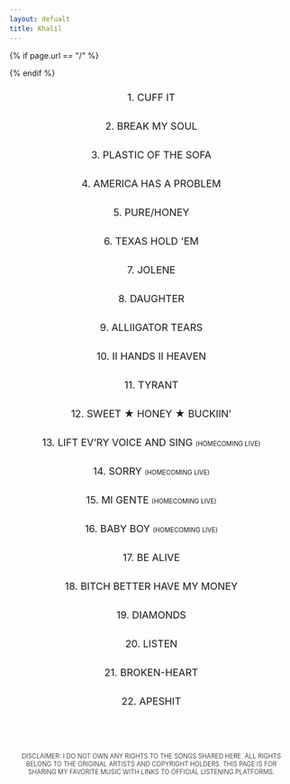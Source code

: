 ```yaml
---
layout: defualt
title: Khalil
---
```


{% if page.url == "/" %}

<style> header a[href="/"], header a[href="/"] { display: none; } </style>
{% endif %}

<style>body {padding-top:90px;padding-bottom:70px;overflow-x:hidden;}.song-list {max-width:95%;margin:0 auto;padding0;} .song {cursor: pointer;padding:10px;display:flex;align-items:top;justify-content:center;flex-direction:column;padding-bottom:20px;}.tit {display:flex;margin:0 auto;align-items:top;justify-content:center;}.song-number {text-align:right;}.song-title {word-wrap:break-word;text-align:center;font-size:1.1rem;}.platforms {display: none;gap:20px;justify-content:space-around;align-items:center;flex-direction:row;margin:0 auto;padding:0;padding-top:15px;padding-bottom:20px;flex-wrap:wrap;}.platforms a {cursor: pointer;color:transparent;}.platforms img {max-width: 30px;height:30px;margin:0;padding:0;pointer-events:none;}.song-title.text {font-size:1.4rem;}.dis {color:var(--text-color);font-family:var(--font-main);font-weight:300;text-align:center;text-transform:uppercase;font-size:0.7rem;margin:0;padding:0 20px;padding-top:60px;}#bold {font-family:var(--font-main-bold);font-weight:300;}</style>

<div class="song-list">
<div class="song" onclick="togglePlatforms(this)">
<div class="tit"><span class="song-title">1. CUFF IT</span></div>
<div class="platforms">
<a href="https://music.apple.com/il/album/cuff-it/1630005298?i=1630005850" target="_blank" aria-label="Apple Music Link" rel="noreferrer"><img src="https://raw.githubusercontent.com/Khalil2000web/Music/refs/heads/main/static/media/apple.svg" alt="Apple Music"></a>
<a href="https://open.spotify.com/track/1xzi1Jcr7mEi9K2RfzLOqS?si=3c69a2b11f6344aa" target="_blank" aria-label="Spotify Link" rel="noreferrer"><img src="https://raw.githubusercontent.com/Khalil2000web/Music/refs/heads/main/static/media/spotify.svg" alt="Spotify"></a>
<a href="https://music.amazon.com/tracks/B0B4KN2RR8?marketplaceId=ATVPDKIKX0DER&musicTerritory=US&ref=dm_sh_25sQh7yzFOvTrwi8eJSuwKmj2" target="_blank" aria-label="Amazon Music Link" rel="noreferrer"><img src="https://raw.githubusercontent.com/Khalil2000web/Music/refs/heads/main/static/media/amazon.svg" alt="Apple Music"></a>
<a href="https://tidal.com/browse/track/240189297" target="_blank" aria-label="Tidal Link" rel="noreferrer"><img src="https://raw.githubusercontent.com/Khalil2000web/Music/refs/heads/main/static/media/tidal.svg" alt="YouTube"></a>
</div>
</div>
<div class="song" onclick="togglePlatforms(this)">
<div class="tit">
<span class="song-title">2. BREAK MY SOUL</span>
</div>
<div class="platforms">
<a href="https://music.apple.com/il/album/break-my-soul/1630005298?i=1630005854" target="_blank" aria-label="Apple Music Link" rel="noreferrer"><img src="https://raw.githubusercontent.com/Khalil2000web/Music/refs/heads/main/static/media/apple.svg" alt="Apple Music"></a>
<a href="https://open.spotify.com/track/5pyoxDZ1PX0KxBxiRVxA4U?si=76e7c495a50d442c" target="_blank" aria-label="Spotify Link" rel="noreferrer"><img src="https://raw.githubusercontent.com/Khalil2000web/Music/refs/heads/main/static/media/spotify.svg" alt="Spotify"></a>
<a href="https://music.amazon.com/tracks/B0B4KLP9JK?marketplaceId=ATVPDKIKX0DER&musicTerritory=US&ref=dm_sh_EjaIzkyMgsAHhaweisxb6nFYN" target="_blank" aria-label="Amazon Music Link" rel="noreferrer"><img src="https://raw.githubusercontent.com/Khalil2000web/Music/refs/heads/main/static/media/amazon.svg" alt="Apple Music"></a>
<a href="https://tidal.com/browse/track/240549035" target="_blank" aria-label="Tidal Link" rel="noreferrer"><img src="https://raw.githubusercontent.com/Khalil2000web/Music/refs/heads/main/static/media/tidal.svg" alt="YouTube"></a>
</div>
</div>
<div class="song" onclick="togglePlatforms(this)">
<div class="tit">
<span class="song-title">3. PLASTIC OF THE SOFA</span>
</div>
<div class="platforms">
<a href="https://music.apple.com/il/album/plastic-off-the-sofa/1630005298?i=1630005858" target="_blank" aria-label="Apple Music Link" rel="noreferrer"><img src="https://raw.githubusercontent.com/Khalil2000web/Music/refs/heads/main/static/media/apple.svg" alt="Apple Music"></a>
<a href="https://open.spotify.com/track/6ufcuVInt0ocHrUimDjGlb?si=ddb2da67da56400d" target="_blank" aria-label="Spotify Link" rel="noreferrer"><img src="https://raw.githubusercontent.com/Khalil2000web/Music/refs/heads/main/static/media/spotify.svg" alt="Spotify"></a>
<a href="https://music.amazon.com/tracks/B0B4KMFK5S?marketplaceId=ATVPDKIKX0DER&musicTerritory=US&ref=dm_sh_VLcMjSFYV3VoepdCKj2MENoRH" target="_blank" aria-label="Amazon Music Link" rel="noreferrer"><img src="https://raw.githubusercontent.com/Khalil2000web/Music/refs/heads/main/static/media/amazon.svg" alt="Apple Music"></a>
<a href="https://tidal.com/browse/track/240549037" target="_blank" aria-label="Tidal Link" rel="noreferrer"><img src="https://raw.githubusercontent.com/Khalil2000web/Music/refs/heads/main/static/media/tidal.svg" alt="YouTube"></a>
</div>
</div>
<div class="song" onclick="togglePlatforms(this)">
<div class="tit">
<span class="song-title">4. AMERICA HAS A PROBLEM</span>
</div>
<div class="platforms">
<a href="https://music.apple.com/il/album/america-has-a-problem/1630005298?i=1630005872" target="_blank" aria-label="Apple Music Link" rel="noreferrer"><img src="https://raw.githubusercontent.com/Khalil2000web/Music/refs/heads/main/static/media/apple.svg" alt="Apple Music"></a>
<a href="https://open.spotify.com/track/2XMAWynSTIst5KmLSv0Npf?si=e7b6bc07c35a4e0f" target="_blank" aria-label="Spotify Link" rel="noreferrer"><img src="https://raw.githubusercontent.com/Khalil2000web/Music/refs/heads/main/static/media/spotify.svg" alt="Spotify"></a>
<a href="https://music.amazon.com/tracks/B0B4KMR8QY?marketplaceId=ATVPDKIKX0DER&musicTerritory=US&ref=dm_sh_FbOgn7jnPSwx1TI1kQvys7Jp0" target="_blank" aria-label="Amazon Music Link" rel="noreferrer"><img src="https://raw.githubusercontent.com/Khalil2000web/Music/refs/heads/main/static/media/amazon.svg" alt="Apple Music"></a>
<a href="https://tidal.com/browse/track/240549043" target="_blank" aria-label="Tidal Link" rel="noreferrer"><img src="https://raw.githubusercontent.com/Khalil2000web/Music/refs/heads/main/static/media/tidal.svg" alt="YouTube"></a>
</div>
</div>
<div class="song" onclick="togglePlatforms(this)">
<div class="tit">
<span class="song-title">5. PURE/HONEY</span>
</div>
<div class="platforms">
<a href="https://music.apple.com/il/album/pure-honey/1630005298?i=1630006146" target="_blank" aria-label="Apple Music Link" rel="noreferrer"><img src="https://raw.githubusercontent.com/Khalil2000web/Music/refs/heads/main/static/media/apple.svg" alt="Apple Music"></a>
<a href="https://open.spotify.com/track/4DByEumlGTZKSzuVEZ35eo?si=1b7a2b92def14f66" target="_blank" aria-label="Spotify Link" rel="noreferrer"><img src="https://raw.githubusercontent.com/Khalil2000web/Music/refs/heads/main/static/media/spotify.svg" alt="Spotify"></a>
<a href="https://music.amazon.com/tracks/B0B4KPHNSD?marketplaceId=ATVPDKIKX0DER&musicTerritory=US&ref=dm_sh_RJn3xQTQOEnAApg1RNaaPUltO" target="_blank" aria-label="Amazon Music Link" rel="noreferrer"><img src="https://raw.githubusercontent.com/Khalil2000web/Music/refs/heads/main/static/media/amazon.svg" alt="Apple Music"></a>
<a href="https://tidal.com/browse/track/240549044" target="_blank" aria-label="Tidal Link" rel="noreferrer"><img src="https://raw.githubusercontent.com/Khalil2000web/Music/refs/heads/main/static/media/tidal.svg" alt="YouTube"></a>
</div>
</div>
<div class="song" onclick="togglePlatforms(this)">
<div class="tit">
<span class="song-title">6. TEXAS HOLD 'EM</span>
</div>
<div class="platforms">
<a href="https://music.apple.com/il/album/texas-hold-em/1738363766?i=1738363782" target="_blank" aria-label="Apple Music Link" rel="noreferrer"><img src="https://raw.githubusercontent.com/Khalil2000web/Music/refs/heads/main/static/media/apple.svg" alt="Apple Music"></a>
<a href="https://open.spotify.com/track/7wLShogStyDeZvL0a6daN5?si=ef1fd7121c864026" target="_blank" aria-label="Spotify Link" rel="noreferrer"><img src="https://raw.githubusercontent.com/Khalil2000web/Music/refs/heads/main/static/media/spotify.svg" alt="Spotify"></a>
<a href="https://music.amazon.com/tracks/B0CZ86YQSX?marketplaceId=ATVPDKIKX0DER&musicTerritory=US&ref=dm_sh_KY5eyW1gXsQn0jcHLrsZZgtzh" target="_blank" aria-label="Amazon Music Link" rel="noreferrer"><img src="https://raw.githubusercontent.com/Khalil2000web/Music/refs/heads/main/static/media/amazon.svg" alt="Apple Music"></a>
<a href="https://tidal.com/browse/track/353983142" target="_blank" aria-label="Tidal Link" rel="noreferrer"><img src="https://raw.githubusercontent.com/Khalil2000web/Music/refs/heads/main/static/media/tidal.svg" alt="YouTube"></a>
</div>
</div>
<div class="song" onclick="togglePlatforms(this)">
<div class="tit">
<span class="song-title">7. JOLENE</span>
</div>
<div class="platforms">
<a href="https://music.apple.com/il/album/jolene/1738363766?i=1738363893" target="_blank" aria-label="Apple Music Link" rel="noreferrer"><img src="https://raw.githubusercontent.com/Khalil2000web/Music/refs/heads/main/static/media/apple.svg" alt="Apple Music"></a>
<a href="https://open.spotify.com/track/2PmMh2t7jAtN6cqFooA0Xy?si=cf86308a67694fe9" target="_blank" aria-label="Spotify Link" rel="noreferrer"><img src="https://raw.githubusercontent.com/Khalil2000web/Music/refs/heads/main/static/media/spotify.svg" alt="Spotify"></a>
<a href="https://music.amazon.com/tracks/B0CZ86XBYT?marketplaceId=ATVPDKIKX0DER&musicTerritory=US&ref=dm_sh_nDNCyi4ikhHW9hVngcPFULYe0" target="_blank" aria-label="Amazon Music Link" rel="noreferrer"><img src="https://raw.githubusercontent.com/Khalil2000web/Music/refs/heads/main/static/media/amazon.svg" alt="Apple Music"></a>
<a href="https://tidal.com/browse/track/353983145" target="_blank" aria-label="Tidal Link" rel="noreferrer"><img src="https://raw.githubusercontent.com/Khalil2000web/Music/refs/heads/main/static/media/tidal.svg" alt="YouTube"></a>
</div>
</div>
<div class="song" onclick="togglePlatforms(this)">
<div class="tit">
<span class="song-title">8. DAUGHTER</span>
</div>
<div class="platforms">
<a href="https://music.apple.com/il/album/daughter/1738363766?i=1738363894" target="_blank" aria-label="Apple Music Link" rel="noreferrer"><img src="https://raw.githubusercontent.com/Khalil2000web/Music/refs/heads/main/static/media/apple.svg" alt="Apple Music"></a>
<a href="https://open.spotify.com/track/0hWCzWl04zT7P6vMy63XCN?si=3bfdf448ca1d47f7" target="_blank" aria-label="Spotify Link" rel="noreferrer"><img src="https://raw.githubusercontent.com/Khalil2000web/Music/refs/heads/main/static/media/spotify.svg" alt="Spotify"></a>
<a href="https://music.amazon.com/tracks/B0CZ88WT9Z?marketplaceId=ATVPDKIKX0DER&musicTerritory=US&ref=dm_sh_f9JbbS9cy67nawzKXbC40qzoz" target="_blank" aria-label="Amazon Music Link" rel="noreferrer"><img src="https://raw.githubusercontent.com/Khalil2000web/Music/refs/heads/main/static/media/amazon.svg" alt="Apple Music"></a>
<a href="https://tidal.com/browse/track/353983147" target="_blank" aria-label="Tidal Link" rel="noreferrer"><img src="https://raw.githubusercontent.com/Khalil2000web/Music/refs/heads/main/static/media/tidal.svg" alt="YouTube"></a>
</div>
</div>
<div class="song" onclick="togglePlatforms(this)">
<div class="tit">
<span class="song-title">9. ALLIIGATOR TEARS</span>
</div>
<div class="platforms">
<a href="https://music.apple.com/il/album/alliigator-tears/1738363766?i=1738363898" target="_blank" aria-label="Apple Music Link" rel="noreferrer"><img src="https://raw.githubusercontent.com/Khalil2000web/Music/refs/heads/main/static/media/apple.svg" alt="Apple Music"></a>
<a href="https://open.spotify.com/track/1LSWDkZxVngIpfjvMs6Q56?si=1c9703eca03247a9" target="_blank" aria-label="Spotify Link" rel="noreferrer"><img src="https://raw.githubusercontent.com/Khalil2000web/Music/refs/heads/main/static/media/spotify.svg" alt="Spotify"></a>
<a href="https://music.amazon.com/tracks/B0CZ8DGC1F?marketplaceId=ATVPDKIKX0DER&musicTerritory=US&ref=dm_sh_kMgpWdaB4q5zKXbtyUqO7hlbJ" target="_blank" aria-label="Amazon Music Link" rel="noreferrer"><img src="https://raw.githubusercontent.com/Khalil2000web/Music/refs/heads/main/static/media/amazon.svg" alt="Apple Music"></a>
<a href="https://tidal.com/browse/track/353983150" target="_blank" aria-label="Tidal Link" rel="noreferrer"><img src="https://raw.githubusercontent.com/Khalil2000web/Music/refs/heads/main/static/media/tidal.svg" alt="YouTube"></a>
</div>
</div>
<div class="song" onclick="togglePlatforms(this)">
<div class="tit">
<span class="song-title">10. II HANDS II HEAVEN</span>
</div>
<div class="platforms">
<a href="https://music.apple.com/il/album/ii-hands-ii-heaven/1738363766?i=1738364005" target="_blank" aria-label="Apple Music Link" rel="noreferrer"><img src="https://raw.githubusercontent.com/Khalil2000web/Music/refs/heads/main/static/media/apple.svg" alt="Apple Music"></a>
<a href="https://open.spotify.com/track/1Y7vNzQrybb2ICYKmbOfdt?si=172f50b4118040c2" target="_blank" aria-label="Spotify Link" rel="noreferrer"><img src="https://raw.githubusercontent.com/Khalil2000web/Music/refs/heads/main/static/media/spotify.svg" alt="Spotify"></a>
<a href="https://music.amazon.com/tracks/B0CZ86XBXY?marketplaceId=ATVPDKIKX0DER&musicTerritory=US&ref=dm_sh_2rB9NkiOshoInKiVR28EpqUjN" target="_blank" aria-label="Amazon Music Link" rel="noreferrer"><img src="https://raw.githubusercontent.com/Khalil2000web/Music/refs/heads/main/static/media/amazon.svg" alt="Apple Music"></a>
<a href="https://tidal.com/browse/track/353983162" target="_blank" aria-label="Tidal Link" rel="noreferrer"><img src="https://raw.githubusercontent.com/Khalil2000web/Music/refs/heads/main/static/media/tidal.svg" alt="YouTube"></a>
</div>
</div>
<div class="song" onclick="togglePlatforms(this)">
<div class="tit">
<span class="song-title">11. TYRANT</span>
</div>
<div class="platforms">
<a href="https://music.apple.com/il/album/tyrant/1738363766?i=1738364006" target="_blank" aria-label="Apple Music Link" rel="noreferrer"><img src="https://raw.githubusercontent.com/Khalil2000web/Music/refs/heads/main/static/media/apple.svg" alt="Apple Music"></a>
<a href="https://open.spotify.com/track/5mUlozUYpdmXVPkj4BW8cA?si=775e6c3f9a1e4033" target="_blank" aria-label="Spotify Link" rel="noreferrer"><img src="https://raw.githubusercontent.com/Khalil2000web/Music/refs/heads/main/static/media/spotify.svg" alt="Spotify"></a>
<a href="https://music.amazon.com/tracks/B0CZ88S513?marketplaceId=ATVPDKIKX0DER&musicTerritory=US&ref=dm_sh_mLyhhYlYgqvYlYBk136dKfVmI" target="_blank" aria-label="Amazon Music Link" rel="noreferrer"><img src="https://raw.githubusercontent.com/Khalil2000web/Music/refs/heads/main/static/media/amazon.svg" alt="Apple Music"></a>
<a href="https://tidal.com/browse/track/353983163" target="_blank" aria-label="Tidal Link" rel="noreferrer"><img src="https://raw.githubusercontent.com/Khalil2000web/Music/refs/heads/main/static/media/tidal.svg" alt="YouTube"></a>
</div>
</div>
<div class="song" onclick="togglePlatforms(this)">
<div class="tit">
<span class="song-title">12. SWEET ★ HONEY ★ BUCKIIN'</span>
</div>
<div class="platforms">
<a href="https://music.apple.com/il/album/sweet-honey-buckiin/1738363766?i=1738364007" target="_blank" aria-label="Apple Music Link" rel="noreferrer"><img src="https://raw.githubusercontent.com/Khalil2000web/Music/refs/heads/main/static/media/apple.svg" alt="Apple Music"></a>
<a href="https://open.spotify.com/track/7CA0mEKqEZ0WFAIlTS4uEl?si=506db0343779483c" target="_blank" aria-label="Spotify Link" rel="noreferrer"><img src="https://raw.githubusercontent.com/Khalil2000web/Music/refs/heads/main/static/media/spotify.svg" alt="Spotify"></a>
<a href="https://music.amazon.com/tracks/B0CZ8TDYF3?marketplaceId=ATVPDKIKX0DER&musicTerritory=US&ref=dm_sh_4DS0HJAkLKTh3y2rmHfKvEJCF" target="_blank" aria-label="Amazon Music Link" rel="noreferrer"><img src="https://raw.githubusercontent.com/Khalil2000web/Music/refs/heads/main/static/media/amazon.svg" alt="Apple Music"></a>
<a href="https://tidal.com/browse/track/353983164" target="_blank" aria-label="Tidal Link" rel="noreferrer"><img src="https://raw.githubusercontent.com/Khalil2000web/Music/refs/heads/main/static/media/tidal.svg" alt="YouTube"></a>
</div>
</div>
<div class="song" onclick="togglePlatforms(this)">
<div class="tit">
<span class="song-title">13. LIFT EV’RY VOICE AND SING <span style="font-size:0.7rem;">(HOMECOMING LIVE)</span></span>
</div>
<div class="platforms">
<a href="https://music.apple.com/il/album/lift-evry-voice-and-sing-homecoming-live/1459930448?i=1459930463" target="_blank" aria-label="Apple Music Link" rel="noreferrer"><img src="https://raw.githubusercontent.com/Khalil2000web/Music/refs/heads/main/static/media/apple.svg" alt="Apple Music"></a>
<a href="https://open.spotify.com/track/0QRxJvOohS8yiGC1n98uFM?si=b17c60ac15594fae" target="_blank" aria-label="Spotify Link" rel="noreferrer"><img src="https://raw.githubusercontent.com/Khalil2000web/Music/refs/heads/main/static/media/spotify.svg" alt="Spotify"></a>
<a href="https://music.amazon.com/tracks/B07QRTXYCB?marketplaceId=ATVPDKIKX0DER&musicTerritory=US&ref=dm_sh_HHUQb4OfQTlljc1bfiePNY5sl" target="_blank" aria-label="Amazon Music Link" rel="noreferrer"><img src="https://raw.githubusercontent.com/Khalil2000web/Music/refs/heads/main/static/media/amazon.svg" alt="Apple Music"></a>
<a href="https://tidal.com/browse/track/107780090" target="_blank" aria-label="Tidal Link" rel="noreferrer"><img src="https://raw.githubusercontent.com/Khalil2000web/Music/refs/heads/main/static/media/tidal.svg" alt="YouTube"></a>
</div>
</div>
<div class="song" onclick="togglePlatforms(this)">
<div class="tit">
<span class="song-title">14. SORRY <span style="font-size:0.7rem;">(HOMECOMING LIVE)</span></span>
</div>
<div class="platforms">
<a href="https://music.apple.com/il/album/sorry-homecoming-live/1459930448?i=1459930600" target="_blank" aria-label="Apple Music Link" rel="noreferrer"><img src="https://raw.githubusercontent.com/Khalil2000web/Music/refs/heads/main/static/media/apple.svg" alt="Apple Music"></a>
<a href="https://open.spotify.com/track/1GWk2MHsycvbyOFaWFiOMk?si=6d60aa0975a24124" target="_blank" aria-label="Spotify Link" rel="noreferrer"><img src="https://raw.githubusercontent.com/Khalil2000web/Music/refs/heads/main/static/media/spotify.svg" alt="Spotify"></a>
<a href="https://music.amazon.com/tracks/B07QQVQNV1?marketplaceId=ATVPDKIKX0DER&musicTerritory=US&ref=dm_sh_QhQSPYBnZ296aRcOqdoBPpycy" target="_blank" aria-label="Amazon Music Link" rel="noreferrer"><img src="https://raw.githubusercontent.com/Khalil2000web/Music/refs/heads/main/static/media/amazon.svg" alt="Apple Music"></a>
<a href="https://tidal.com/browse/track/107780093" target="_blank" aria-label="Tidal Link" rel="noreferrer"><img src="https://raw.githubusercontent.com/Khalil2000web/Music/refs/heads/main/static/media/tidal.svg" alt="YouTube"></a>
</div>
</div>

<div class="song" onclick="togglePlatforms(this)">
<div class="tit">
<span class="song-title">15. MI GENTE <span style="font-size:0.7rem;">(HOMECOMING LIVE)</span></span>
</div>
<div class="platforms">
<a href="https://music.apple.com/il/album/mi-gente-homecoming-live/1459930448?i=1459930809" target="_blank" aria-label="Apple Music Link" rel="noreferrer"><img src="https://raw.githubusercontent.com/Khalil2000web/Music/refs/heads/main/static/media/apple.svg" alt="Apple Music"></a>
<a href="https://open.spotify.com/track/2iGIBnofyVatf7cjtyIGlI?si=8320aa0f2eab4988" target="_blank" aria-label="Spotify Link" rel="noreferrer"><img src="https://raw.githubusercontent.com/Khalil2000web/Music/refs/heads/main/static/media/spotify.svg" alt="Spotify"></a>
<a href="https://music.amazon.com/tracks/B07QQVNKQZ?marketplaceId=ATVPDKIKX0DER&musicTerritory=US&ref=dm_sh_l4wRNdzaqm4l4RoXiuDHbUhIa" target="_blank" aria-label="Amazon Music Link" rel="noreferrer"><img src="https://raw.githubusercontent.com/Khalil2000web/Music/refs/heads/main/static/media/amazon.svg" alt="Apple Music"></a>
<a href="https://tidal.com/browse/track/107780108" target="_blank" aria-label="Tidal Link" rel="noreferrer"><img src="https://raw.githubusercontent.com/Khalil2000web/Music/refs/heads/main/static/media/tidal.svg" alt="YouTube"></a>
</div>
</div>
<div class="song" onclick="togglePlatforms(this)">
<div class="tit">
<span class="song-title">16. BABY BOY <span style="font-size:0.7rem;">(HOMECOMING LIVE)</span></span>
</div>
<div class="platforms">
<a href="https://music.apple.com/il/album/baby-boy-homecoming-live/1459930448?i=1459930901" target="_blank" aria-label="Apple Music Link" rel="noreferrer"><img src="https://raw.githubusercontent.com/Khalil2000web/Music/refs/heads/main/static/media/apple.svg" alt="Apple Music"></a>
<a href="https://open.spotify.com/track/06iMNM7Q9kX93yBKXb7K8H?si=45f15d0f179f462c" target="_blank" aria-label="Spotify Link" rel="noreferrer"><img src="https://raw.githubusercontent.com/Khalil2000web/Music/refs/heads/main/static/media/spotify.svg" alt="Spotify"></a>
<a href="https://music.amazon.com/tracks/B07QLNYKJ4?marketplaceId=ATVPDKIKX0DER&musicTerritory=US&ref=dm_sh_oKjT20Uut5qzoGkEg6zDgSIH8" target="_blank" aria-label="Amazon Music Link" rel="noreferrer"><img src="https://raw.githubusercontent.com/Khalil2000web/Music/refs/heads/main/static/media/amazon.svg" alt="Apple Music"></a>
<a href="https://tidal.com/browse/track/107780109" target="_blank" aria-label="Tidal Link" rel="noreferrer"><img src="https://raw.githubusercontent.com/Khalil2000web/Music/refs/heads/main/static/media/tidal.svg" alt="YouTube"></a>
</div>
</div>
<div class="song" onclick="togglePlatforms(this)">
<div class="tit">
<span class="song-title">17. BE ALIVE</span>
</div>
<div class="platforms">
<a href="https://music.apple.com/il/album/be-alive-original-song-from-the-motion-picture-king-richard/1594468367?i=1594468375" target="_blank" aria-label="Apple Music Link" rel="noreferrer"><img src="https://raw.githubusercontent.com/Khalil2000web/Music/refs/heads/main/static/media/apple.svg" alt="Apple Music"></a>
<a href="https://open.spotify.com/track/1RI4YQVFh7onQD07QuL8ND?si=870a44da672e4710" target="_blank" aria-label="Spotify Link" rel="noreferrer"><img src="https://raw.githubusercontent.com/Khalil2000web/Music/refs/heads/main/static/media/spotify.svg" alt="Spotify"></a>
<a href="https://music.amazon.com/tracks/B09LGPQGJK?marketplaceId=ATVPDKIKX0DER&musicTerritory=US&ref=dm_sh_OgjDx3XxecqumZASJOXlGMwwa" target="_blank" aria-label="Amazon Music Link" rel="noreferrer"><img src="https://raw.githubusercontent.com/Khalil2000web/Music/refs/heads/main/static/media/amazon.svg" alt="Apple Music"></a>
<a href="https://tidal.com/browse/track/204510808" target="_blank" aria-label="Tidal Link" rel="noreferrer"><img src="https://raw.githubusercontent.com/Khalil2000web/Music/refs/heads/main/static/media/tidal.svg" alt="YouTube"></a>
</div>
</div>
<div class="song" onclick="togglePlatforms(this)">
<div class="tit"><span class="song-title">18. BITCH BETTER HAVE MY MONEY</span></div>
<div class="platforms">
<a href="https://music.apple.com/il/album/bitch-better-have-my-money/985890722?i=985890936$0" target="_blank" aria-label="Apple Music Link" rel="noreferrer"><img src="https://raw.githubusercontent.com/Khalil2000web/Music/refs/heads/main/static/media/apple.svg" alt="Apple Music"></a>
<a href="https://open.spotify.com/track/0NTMtAO2BV4tnGvw9EgBVq?si=hhtIFd3kSg-8f7mbTUiWKA$0" target="_blank" aria-label="Spotify Link" rel="noreferrer"><img src="https://raw.githubusercontent.com/Khalil2000web/Music/refs/heads/main/static/media/spotify.svg" alt="Spotify"></a>
<a href="https://tidal.com/browse/track/44128998$0" target="_blank" aria-label="Tidal Link" rel="noreferrer"><img src="https://raw.githubusercontent.com/Khalil2000web/Music/refs/heads/main/static/media/tidal.svg" alt="YouTube"></a>
</div>
</div>
<div class="song" onclick="togglePlatforms(this)">
<div class="tit"><span class="song-title">19. DIAMONDS</span></div>
<div class="platforms">
<a href="https://music.apple.com/il/album/diamonds/1443232426?i=1443232440$0" target="_blank" aria-label="Apple Music Link" rel="noreferrer"><img src="https://raw.githubusercontent.com/Khalil2000web/Music/refs/heads/main/static/media/apple.svg" alt="Apple Music"></a>
<a href="https://open.spotify.com/track/6O20JhBJPePEkBdrB5sqRx?si=TMOfc0mPTYqIv16_CchsSw" target="_blank" aria-label="Spotify Link" rel="noreferrer"><img src="https://raw.githubusercontent.com/Khalil2000web/Music/refs/heads/main/static/media/spotify.svg" alt="Spotify"></a>
<a href="https://music.amazon.com/tracks/B009L5EOCU?marketplaceId=ATVPDKIKX0DER&musicTerritory=US&ref=dm_sh_pBCR6iJ3KmLrUySHJikoYW6Df$0" target="_blank" aria-label="Amazon Music Link" rel="noreferrer"><img src="https://raw.githubusercontent.com/Khalil2000web/Music/refs/heads/main/static/media/amazon.svg" alt="Apple Music"></a>
<a href="https://tidal.com/browse/track/17369359$0" target="_blank" aria-label="Tidal Link" rel="noreferrer"><img src="https://raw.githubusercontent.com/Khalil2000web/Music/refs/heads/main/static/media/tidal.svg" alt="YouTube"></a>
</div>
</div>
<div class="song" onclick="togglePlatforms(this)">
<div class="tit"><span class="song-title">20. LISTEN</span></div>
<div class="platforms">
<a href="https://music.apple.com/il/music-video/listen/585819824$0" target="_blank" aria-label="Apple Music Link" rel="noreferrer"><img src="https://raw.githubusercontent.com/Khalil2000web/Music/refs/heads/main/static/media/apple.svg" alt="Apple Music"></a>
<a href="https://open.spotify.com/album/3rK8SJ37rtNA2LzFpXq9NX?si=rt4keBOzSFScPL1-XqHfCw$0" target="_blank" aria-label="Spotify Link" rel="noreferrer"><img src="https://raw.githubusercontent.com/Khalil2000web/Music/refs/heads/main/static/media/spotify.svg" alt="Spotify"></a>
<a href="https://music.amazon.com/tracks/B001L4FWRA?marketplaceId=ATVPDKIKX0DER&musicTerritory=US&ref=dm_sh_bmqEGxBx1XWDajWuFTGNgZGi6$0" target="_blank" aria-label="Amazon Music Link" rel="noreferrer"><img src="https://raw.githubusercontent.com/Khalil2000web/Music/refs/heads/main/static/media/amazon.svg" alt="Apple Music"></a>
<a href="https://tidal.com/browse/track/18005751$0" target="_blank" aria-label="Tidal Link" rel="noreferrer"><img src="https://raw.githubusercontent.com/Khalil2000web/Music/refs/heads/main/static/media/tidal.svg" alt="YouTube"></a>
</div>
</div>
<div class="song" onclick="togglePlatforms(this)">
<div class="tit"><span class="song-title">21. BROKEN-HEART</span></div>
<div class="platforms">
<a href="https://music.apple.com/il/album/broken-hearted-girl/332706800?i=332707000$0" target="_blank" aria-label="Apple Music Link" rel="noreferrer"><img src="https://raw.githubusercontent.com/Khalil2000web/Music/refs/heads/main/static/media/apple.svg" alt="Apple Music"></a>
<a href="https://open.spotify.com/track/7zP67rufQgoODWFI45jntD?si=U3j2VNC_TTyOToS3SqCeLQ$0" target="_blank" aria-label="Spotify Link" rel="noreferrer"><img src="https://raw.githubusercontent.com/Khalil2000web/Music/refs/heads/main/static/media/spotify.svg" alt="Spotify"></a>
<a href="https://music.amazon.com/tracks/B001KR3M3Y?marketplaceId=ATVPDKIKX0DER&musicTerritory=US&ref=dm_sh_ez9eyTvAZVtHp2uJdGXgh3quz$0" target="_blank" aria-label="Amazon Music Link" rel="noreferrer"><img src="https://raw.githubusercontent.com/Khalil2000web/Music/refs/heads/main/static/media/amazon.svg" alt="Apple Music"></a>
<a href="https://tidal.com/browse/video/97376745$0" target="_blank" aria-label="Tidal Link" rel="noreferrer"><img src="https://raw.githubusercontent.com/Khalil2000web/Music/refs/heads/main/static/media/tidal.svg" alt="YouTube"></a>
</div>
</div>
<div class="song" onclick="togglePlatforms(this)">
<div class="tit"><span class="song-title">22. APESHIT</span></div>
<div class="platforms">
<a href="https://music.apple.com/il/album/apeshit/1400117883?i=1400118055$0" target="_blank" aria-label="Apple Music Link" rel="noreferrer"><img src="https://raw.githubusercontent.com/Khalil2000web/Music/refs/heads/main/static/media/apple.svg" alt="Apple Music"></a>
<a href="https://open.spotify.com/track/62GXGpd73vslqIBHq8XqOx?si=gL02i64aQqawYJLHOmztEw$0" target="_blank" aria-label="Spotify Link" rel="noreferrer"><img src="https://raw.githubusercontent.com/Khalil2000web/Music/refs/heads/main/static/media/spotify.svg" alt="Spotify"></a>
<a href="https://music.amazon.com/tracks/B07DT95T76?marketplaceId=ATVPDKIKX0DER&musicTerritory=US&ref=dm_sh_neTIZNb9RONqoZpSlaUghIo5a$0" target="_blank" aria-label="Amazon Music Link" rel="noreferrer"><img src="https://raw.githubusercontent.com/Khalil2000web/Music/refs/heads/main/static/media/amazon.svg" alt="Apple Music"></a>
<a href="https://tidal.com/browse/track/90521282$0" target="_blank" aria-label="Tidal Link" rel="noreferrer"><img src="https://raw.githubusercontent.com/Khalil2000web/Music/refs/heads/main/static/media/tidal.svg" alt="YouTube"></a>
</div>
</div>
</div>
<p class="dis">
<span id="bold">Disclaimer:</span> I do not own any rights to the songs shared here. All rights belong to the original artists and copyright holders. This page is for sharing my favorite music with links to official listening platforms.
</p>
<script>
const rows = document.querySelectorAll(".song");
const overlayButtons = document.querySelectorAll('.overlay-btn');
let openRow = null;

rows.forEach((songElement) => {
  songElement.addEventListener("click", () => togglePlatforms(songElement));
});

function togglePlatforms(songElement) {
  if (openRow && openRow !== songElement) {
    openRow.querySelector(".platforms").style.display = "none";
    openRow.querySelector(".song-title").classList.remove("text");
  }

  if (openRow !== songElement) {
    songElement.querySelector(".platforms").style.display = "flex";
    songElement.querySelector(".song-title").classList.add("text");
    openRow = songElement;
  }
}
</script>
